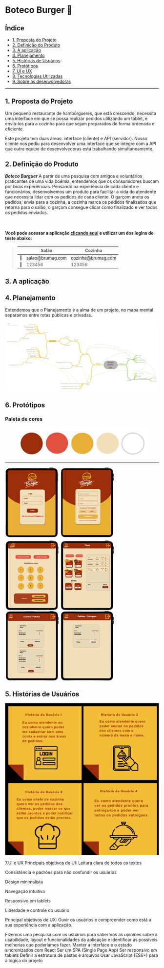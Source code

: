 # Boteco Burger :hamburger:

## Índice

- [1. Proposta do Projeto](#proposta-do-produto)
- [2. Definição do Produto](#definição-do-produto)
- [3. A aplicação](#aplicacao)
- [4. Planejamento](#planejamento)
- [5. Histórias de Usuários](#histórias-de-usuários)
- [6. Protótipos](#art-protótipos)
- [7. UI e UX](#UI-UX)
- [8. Tecnologias Utilizadas](#robot-tecnologias-utilizadas)
- [9. Sobre as desenvolvedoras](#desenvolvedoras)

---

## 1. Proposta do Projeto
Um pequeno restaurante de hambúrgueres, que está crescendo, necessita uma interface em que se possa realizar pedidos utilizando um tablet, e enviá-los para a cozinha para que sejam preparados de forma ordenada e eficiente.

Este projeto tem duas áreas: interface (cliente) e API (servidor). Nosso cliente nos pediu para desenvolver uma interface que se integre com a API que outra equipe de desenvolvedoras está trabalhando simultaneamente.

## 2. Definição do Produto
**_Boteco Burguer_** A partir de uma pesquisa com amigos e voluntários praticantes de uma vida boémia, entendemos que os consumidores buscam por boas experiências. Pensando na experiência de cada cliente e funcionários, desenvolvemos um produto para facilitar a vida do atendente que necessita lidar com os pedidos de cada cliente. O garçom anota os pedidos, envia para a cozinha, a cozinha marca os pedidos finalizados que retorna para o salão, o garçom consegue clicar como finalizado e ver todos os pedidos enviados.


<br/>
<h4> Você pode acessar a aplicação <a href="">clicando aqui</a> e utilizar um dos logins de teste abaixo:</h4>


  
  
  
> |      |          Salão          |      Cozinha            |
> |------|-------------------------|-------------------------|
> |  📨  |     salao@brumag.com    |    cozinha@brumag.com	 |
> |  🔐  |         123456          |         123456          |

  
## 3. A aplicação



## 4. Planejamento
Entendemos que o Planejamento é a alma de um projeto, no mapa mental separamos entre rotas públicas e privadas.

<div align="center">
<img src='src/img/Mapa mental.png' widht='20%'> 
</div>

## 6. Protótipos 

### Paleta de cores

<div align="center" >
<img src='src/img/Paleta.JPG' widht='30%'> 
</div>

---

<div align="center" style="display: flex">

  
  <img src='src/img/Burguer_queen_tablet-removebg-preview (2).png' widht='50%'> 
 
<!--   
   
  <img src='src/img/Burguer queen tablet.png' widht='20%'>  -->

</div>



## 5. Histórias de Usuários

<div>
  
<img src='src/img/historia.png' widht='30%'>
 
</div>
  
<!-- 
- [5. Histórias de Usuários](#histórias-de-usuários)

- [7. UI e UX](#UI-UX)
- [8. Tecnologias Utilizadas](#robot-tecnologias-utilizadas)
- [9. Sobre as desenvolvedoras](#desenvolvedoras) -->


7.UI e UX
Principais objetivos de UI:
Leitura clara de todos os textos

Consistência e padrões para não confundir os usuários

Design minimalista

Navegação intuitiva

Responsivo em tablets

Liberdade e controle do usuário

Principal objetivos de UX:
Ouvir os usuários e compreender como está a sua experiência com a aplicação.

Fizemos uma pesquisa com os usuários para sabermos as opiniões sobre a usabilidade, layout e funcionalidades da aplicação e identificar as possíveis melhorias que poderíamos fazer.
Manter a interface e o estado sincronizados com React
Ser um SPA (Single Page App)
Ser responsivo em tablets
Definir a estrutura de pastas e arquivos
Usar JavaScript (ES6+) para a lógica do projeto
